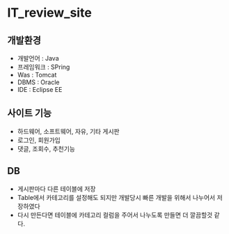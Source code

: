 # IT_review_site
## 개발환경 
- 개발언어 : Java
- 프레임워크 : SPring
- Was : Tomcat
- DBMS : Oracle
- IDE : Eclipse EE

## 사이트 기능
- 하드웨어, 소프트웨어, 자유, 기타 게시판
- 로그인, 회원가입
- 댓글, 조회수, 추천기능


## DB
- 게시판마다 다른 테이블에 저장
- Table에서 카테고리를 설정해도 되지만 개발당시 빠른 개발을 위해서 나누어서 저장하였다
- 다시 만든다면 테이블에 카테고리 컬럼을 주어서 나누도록 만들면 더 깔끔할것 같다.




